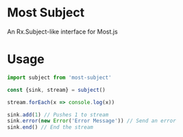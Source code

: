 # Most Subject

An Rx.Subject-like interface for Most.js

# Usage

```js
import subject from 'most-subject'

const {sink, stream} = subject()

stream.forEach(x => console.log(x))

sink.add(1) // Pushes 1 to stream
sink.error(new Error('Error Message')) // Send an error
sink.end() // End the stream
```
